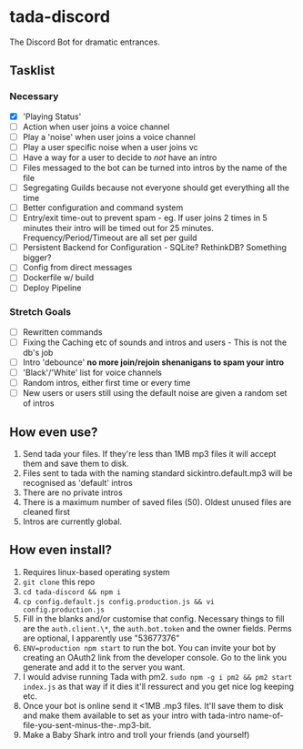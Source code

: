 # tada-discord

The Discord Bot for dramatic entrances.

## Tasklist

### Necessary

- [x] 'Playing Status'
- [ ] Action when user joins a voice channel
- [ ] Play a 'noise' when user joins a voice channel
- [ ] Play a user specific noise when a user joins vc
- [ ] Have a way for a user to decide to _not_ have an intro
- [ ] Files messaged to the bot can be turned into intros by the name of the file
- [ ] Segregating Guilds because not everyone should get everything all the time
- [ ] Better configuration and command system
- [ ] Entry/exit time-out to prevent spam - eg. If user joins 2 times in 5 minutes their intro will be timed out for 25 minutes. Frequency/Period/Timeout are all set per guild
- [ ] Persistent Backend for Configuration - SQLite? RethinkDB? Something bigger?
- [ ] Config from direct messages
- [ ] Dockerfile w/ build
- [ ] Deploy Pipeline

### Stretch Goals

- [ ] Rewritten commands
- [ ] Fixing the Caching etc of sounds and intros and users - This is not the db's job
- [ ] Intro 'debounce' **no more join/rejoin shenanigans to spam your intro**
- [ ] 'Black'/'White' list for voice channels
- [ ] Random intros, either first time or every time
- [ ] New users or users still using the default noise are given a random set of intros

## How even use?

1. Send tada your files. If they're less than 1MB mp3 files it will accept them and save them to disk.
2. Files sent to tada with the naming standard sickintro.default.mp3 will be recognised as 'default' intros
3. There are no private intros
4. There is a maximum number of saved files (50). Oldest unused files are cleaned first
5. Intros are currently global.

## How even install?

1. Requires linux-based operating system
2. `git clone` this repo
3. `cd tada-discord && npm i`
4. `cp config.default.js config.production.js && vi config.production.js`
5. Fill in the blanks and/or customise that config. Necessary things to fill are the `auth.client.\*`, the `auth.bot.token` and the owner fields. Perms are optional, I apparently use "53677376"
6. `ENV=production npm start` to run the bot. You can invite your bot by creating an OAuth2 link from the developer console. Go to the link you generate and add it to the server you want.
7. I would advise running Tada with pm2. `sudo npm -g i pm2 && pm2 start index.js` as that way if it dies it'll ressurect and you get nice log keeping etc.
8. Once your bot is online send it <1MB .mp3 files. It'll save them to disk and make them available to set as your intro with tada-intro name-of-file-you-sent-minus-the-.mp3-bit.
9. Make a Baby Shark intro and troll your friends (and yourself)
